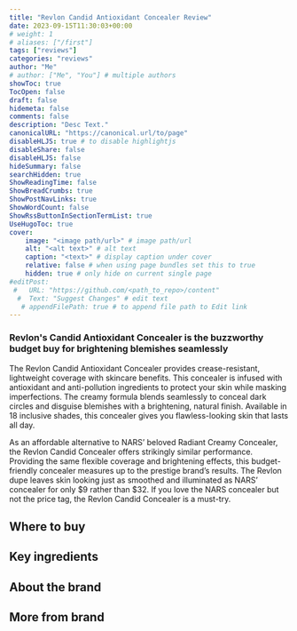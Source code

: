 ```yaml
---
title: "Revlon Candid Antioxidant Concealer Review"
date: 2023-09-15T11:30:03+00:00
# weight: 1
# aliases: ["/first"]
tags: ["reviews"]
categories: "reviews"
author: "Me"
# author: ["Me", "You"] # multiple authors
showToc: true
TocOpen: false
draft: false
hidemeta: false
comments: false
description: "Desc Text."
canonicalURL: "https://canonical.url/to/page"
disableHLJS: true # to disable highlightjs
disableShare: false
disableHLJS: false
hideSummary: false
searchHidden: true
ShowReadingTime: false
ShowBreadCrumbs: true
ShowPostNavLinks: true
ShowWordCount: false
ShowRssButtonInSectionTermList: true
UseHugoToc: true
cover:
    image: "<image path/url>" # image path/url
    alt: "<alt text>" # alt text
    caption: "<text>" # display caption under cover
    relative: false # when using page bundles set this to true
    hidden: true # only hide on current single page
#editPost:
 #   URL: "https://github.com/<path_to_repo>/content"
  #  Text: "Suggest Changes" # edit text
   # appendFilePath: true # to append file path to Edit link
---
```

### Revlon's Candid Antioxidant Concealer is the buzzworthy budget buy for brightening blemishes seamlessly

The Revlon Candid Antioxidant Concealer provides crease-resistant, lightweight coverage with skincare benefits. This concealer is infused with antioxidant and anti-pollution ingredients to protect your skin while masking imperfections. The creamy formula blends seamlessly to conceal dark circles and disguise blemishes with a brightening, natural finish. Available in 18 inclusive shades, this concealer gives you flawless-looking skin that lasts all day.

As an affordable alternative to NARS’ beloved Radiant Creamy Concealer, the Revlon Candid Concealer offers strikingly similar performance. Providing the same flexible coverage and brightening effects, this budget-friendly concealer measures up to the prestige brand’s results. The Revlon dupe leaves skin looking just as smoothed and illuminated as NARS’ concealer for only $9 rather than $32. If you love the NARS concealer but not the price tag, the Revlon Candid Concealer is a must-try.

## Where to buy

## Key ingredients

## About the brand

## More from brand